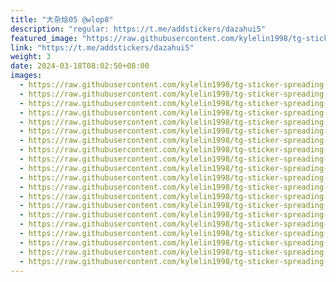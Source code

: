 ```yaml
---
title: "大杂烩05 @wlop8"
description: "regular: https://t.me/addstickers/dazahui5"
featured_image: "https://raw.githubusercontent.com/kylelin1998/tg-sticker-spreading-worldwide-images/main/img/27a06a2d-bcf7-4282-8cd5-8052e35269bf.jpg"
link: "https://t.me/addstickers/dazahui5"
weight: 3
date: 2024-03-18T08:02:50+08:00
images:
  - https://raw.githubusercontent.com/kylelin1998/tg-sticker-spreading-worldwide-images/main/img/27a06a2d-bcf7-4282-8cd5-8052e35269bf.jpg
  - https://raw.githubusercontent.com/kylelin1998/tg-sticker-spreading-worldwide-images/main/img/5bcd8ecc-94e9-4a1a-af85-a5e2da1b6f85.jpg
  - https://raw.githubusercontent.com/kylelin1998/tg-sticker-spreading-worldwide-images/main/img/844b8ceb-cbc3-4e9d-bcfd-f8c9a26f8210.jpg
  - https://raw.githubusercontent.com/kylelin1998/tg-sticker-spreading-worldwide-images/main/img/07ac0209-d280-4176-8aa5-a9e67d05c638.jpg
  - https://raw.githubusercontent.com/kylelin1998/tg-sticker-spreading-worldwide-images/main/img/f9b94a62-ba46-4c7e-95a6-d0a8d5738375.jpg
  - https://raw.githubusercontent.com/kylelin1998/tg-sticker-spreading-worldwide-images/main/img/ec5812ae-cf9d-434f-9cab-bc0cc783e76a.jpg
  - https://raw.githubusercontent.com/kylelin1998/tg-sticker-spreading-worldwide-images/main/img/4f004ac3-f75e-49c8-8fe8-a639314baf15.jpg
  - https://raw.githubusercontent.com/kylelin1998/tg-sticker-spreading-worldwide-images/main/img/08173173-d7dd-431a-9b38-498dd93c85b9.jpg
  - https://raw.githubusercontent.com/kylelin1998/tg-sticker-spreading-worldwide-images/main/img/842c9716-af47-4027-b49e-3862968c180e.jpg
  - https://raw.githubusercontent.com/kylelin1998/tg-sticker-spreading-worldwide-images/main/img/97fd80b7-29d5-46bd-a447-4222730dbdf3.jpg
  - https://raw.githubusercontent.com/kylelin1998/tg-sticker-spreading-worldwide-images/main/img/cc84ecf3-deb8-4a59-bad3-64f445a82f22.jpg
  - https://raw.githubusercontent.com/kylelin1998/tg-sticker-spreading-worldwide-images/main/img/b22a0150-4e6a-4edc-a55b-6a9e91fef2ad.jpg
  - https://raw.githubusercontent.com/kylelin1998/tg-sticker-spreading-worldwide-images/main/img/c9295ada-0fe4-4263-b337-e2fcc119f3e9.jpg
  - https://raw.githubusercontent.com/kylelin1998/tg-sticker-spreading-worldwide-images/main/img/68f2fbfd-025d-41fa-855e-6f6cc5b208db.jpg
  - https://raw.githubusercontent.com/kylelin1998/tg-sticker-spreading-worldwide-images/main/img/d04230b3-0188-41cc-8816-a7a6af84ef8d.jpg
  - https://raw.githubusercontent.com/kylelin1998/tg-sticker-spreading-worldwide-images/main/img/145316c5-9b41-4bad-b5ef-4fd2a4b6614e.jpg
  - https://raw.githubusercontent.com/kylelin1998/tg-sticker-spreading-worldwide-images/main/img/d699d6ae-2995-4824-8251-31b5226576d6.jpg
  - https://raw.githubusercontent.com/kylelin1998/tg-sticker-spreading-worldwide-images/main/img/c21a7f37-55ae-4c9b-bf18-729ddc6c32f0.jpg
  - https://raw.githubusercontent.com/kylelin1998/tg-sticker-spreading-worldwide-images/main/img/46b5c29a-df54-4d63-a2b4-e95248bcec6b.jpg
  - https://raw.githubusercontent.com/kylelin1998/tg-sticker-spreading-worldwide-images/main/img/83067e29-dd88-40be-9fa9-accba31bf268.jpg
---
```

